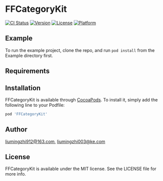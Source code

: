 # FFCategoryKit

[![CI Status](https://img.shields.io/travis/liumingzhi912@163.com/FFCategoryKit.svg?style=flat)](https://travis-ci.org/liumingzhi912@163.com/FFCategoryKit)
[![Version](https://img.shields.io/cocoapods/v/FFCategoryKit.svg?style=flat)](https://cocoapods.org/pods/FFCategoryKit)
[![License](https://img.shields.io/cocoapods/l/FFCategoryKit.svg?style=flat)](https://cocoapods.org/pods/FFCategoryKit)
[![Platform](https://img.shields.io/cocoapods/p/FFCategoryKit.svg?style=flat)](https://cocoapods.org/pods/FFCategoryKit)

## Example

To run the example project,   clone the repo, and run `pod install` from the Example directory first.

## Requirements

## Installation

FFCategoryKit is available through [CocoaPods](https://cocoapods.org). To install
it, simply add the following line to your Podfile:

```ruby
pod 'FFCategoryKit'
```

## Author

liumingzhi912@163.com, liumingzhi003@ke.com

## License

FFCategoryKit is available under the MIT license. See the LICENSE file for more info.
